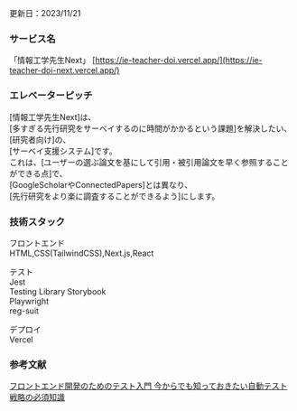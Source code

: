 更新日：2023/11/21  

### サービス名
「情報工学先生Next」
[https://ie-teacher-doi.vercel.app/](https://ie-teacher-doi-next.vercel.app/)

### エレベーターピッチ
[情報工学先生Next]は、  
[多すぎる先行研究をサーベイするのに時間がかかるという課題]を解決したい、  
[研究者向け]の、  
[サーベイ支援システム]です。  
これは、[ユーザーの選ぶ論文を基にして引用・被引用論文を早く参照することができる点]で、  
[GoogleScholarやConnectedPapers]とは異なり、  
[先行研究をより楽に調査することができるよう]にします。  

### 技術スタック
フロントエンド  
HTML,CSS(TailwindCSS),Next.js,React  

テスト  
Jest  
Testing Library
Storybook  
Playwright  
reg-suit

デプロイ  
Vercel  

### 参考文献  
[フロントエンド開発のためのテスト入門 今からでも知っておきたい自動テスト戦略の必須知識](https://www.amazon.co.jp/%E3%83%95%E3%83%AD%E3%83%B3%E3%83%88%E3%82%A8%E3%83%B3%E3%83%89%E9%96%8B%E7%99%BA%E3%81%AE%E3%81%9F%E3%82%81%E3%81%AE%E3%83%86%E3%82%B9%E3%83%88%E5%85%A5%E9%96%80-%E4%BB%8A%E3%81%8B%E3%82%89%E3%81%A7%E3%82%82%E7%9F%A5%E3%81%A3%E3%81%A6%E3%81%8A%E3%81%8D%E3%81%9F%E3%81%84%E8%87%AA%E5%8B%95%E3%83%86%E3%82%B9%E3%83%88%E6%88%A6%E7%95%A5%E3%81%AE%E5%BF%85%E9%A0%88%E7%9F%A5%E8%AD%98-%E5%90%89%E4%BA%95-%E5%81%A5%E6%96%87/dp/4798178187)  
